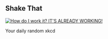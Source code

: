 ## Shake That
[![How do I work it? IT'S ALREADY WORKING!](https://imgs.xkcd.com/comics/shake_that.png)](https://xkcd.com/1261/ "How do I work it? IT'S ALREADY WORKING!")

Your daily random xkcd
